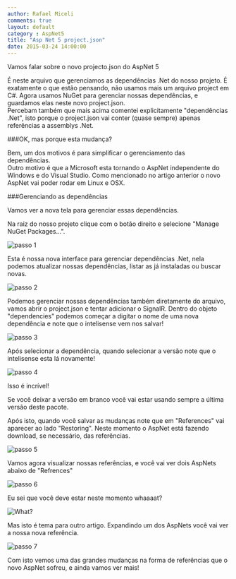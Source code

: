 ```yaml
---
author: Rafael Miceli
comments: true
layout: default
category : AspNet5
title: "Asp Net 5 project.json"
date: 2015-03-24 14:00:00
---
```



Vamos falar sobre o novo projecto.json do AspNet 5 
 
É neste arquivo que gerenciamos as dependências .Net do nosso projeto. É exatamente o que estão pensando, não usamos mais um arquivo project em C#. Agora usamos NuGet para gerenciar nossas dependências, e guardamos elas neste novo project.json.  
Percebam também que mais acima comentei explicitamente "dependências .Net", isto porque o project.json vai conter (quase sempre) apenas referências a assemblys .Net. 
 
###OK, mas porque esta mudança? 
 
Bem, um dos motivos é para simplificar o gerenciamento das dependências.  
Outro motivo é que a Microsoft esta tornando o AspNet independente do Windows e do Visual Studio. Como mencionado no artigo anterior o novo AspNet vai poder rodar em Linux e OSX. 
 
###Gerenciando as dependências  
 
Vamos ver a nova tela para gerenciar essas dependências. 
 
Na raiz do nosso projeto clique com o botão direito e selecione "Manage NuGet  Packages...". 
 
![passo 1](http://rafael-miceli.com.br/ico/AspNet5-project-json/passo1.png)
 
Esta é nossa nova interface para gerenciar dependências .Net, nela podemos atualizar nossas dependências, listar as já instaladas ou buscar novas. 
 
![passo 2](http://rafael-miceli.com.br/ico/AspNet5-project-json/passo2.png)
 
Podemos gerenciar nossas dependências também diretamente do arquivo, vamos abrir o project.json e tentar adicionar o SignalR. 
Dentro do objeto "dependencies" podemos começar a digitar o nome de uma nova dependência e note que o intelisense vem nos salvar!  
 
![passo 3](http://rafael-miceli.com.br/ico/AspNet5-project-json/passo3.png) 
 
Após selecionar a dependência, quando selecionar a versão note que o intelisense esta lá novamente! 
 
![passo 4](http://rafael-miceli.com.br/ico/AspNet5-project-json/passo4.png)
 
Isso é incrível!  
 
Se você deixar a versão em branco você vai estar usando sempre a última versão deste pacote. 
 
Após isto, quando você salvar as mudanças note que em "References" vai aparecer ao lado "Restoring". 
Neste momento o AspNet está fazendo download, se necessário, das referências. 
 
![passo 5](http://rafael-miceli.com.br/ico/AspNet5-project-json/passo5.png)
 
Vamos agora visualizar nossas referências, e você vai ver dois AspNets abaixo de "Refrences" 
 
![passo 6](http://rafael-miceli.com.br/ico/AspNet5-project-json/passo6.png)
 
Eu sei que você deve estar neste momento whaaaat? 
 
![What?](http://rafael-miceli.com.br/ico/AspNet5-project-json/catwhat.jpg)
 
Mas isto é tema para outro artigo. Expandindo um dos AspNets você vai ver a nossa nova referência. 
 
![passo 7](http://rafael-miceli.com.br/ico/AspNet5-project-json/passo7.png)
 
Com isto vemos uma das grandes mudanças na forma de referências que o novo AspNet sofreu, e ainda vamos ver mais! 







